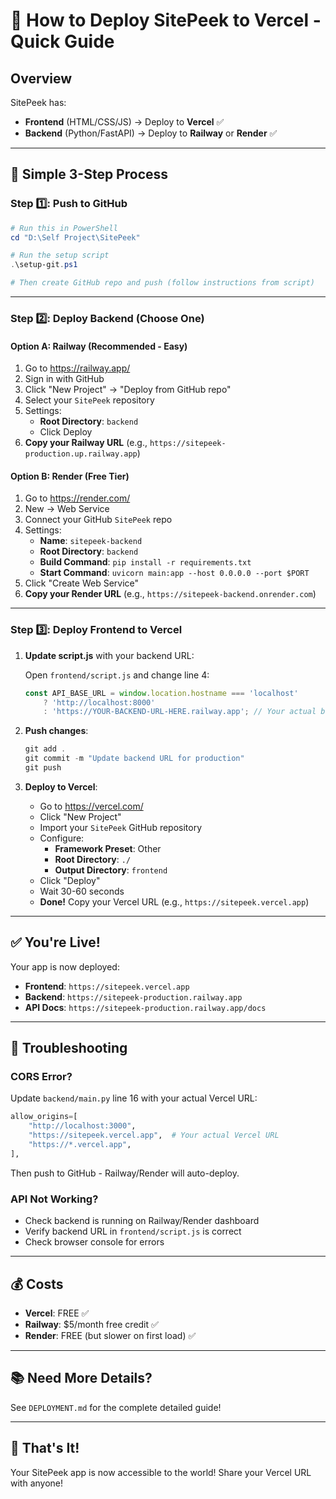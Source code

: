 # 🚀 How to Deploy SitePeek to Vercel - Quick Guide

## Overview

SitePeek has:
- **Frontend** (HTML/CSS/JS) → Deploy to **Vercel** ✅
- **Backend** (Python/FastAPI) → Deploy to **Railway** or **Render** ✅

---

## 📝 Simple 3-Step Process

### Step 1️⃣: Push to GitHub

```powershell
# Run this in PowerShell
cd "D:\Self Project\SitePeek"

# Run the setup script
.\setup-git.ps1

# Then create GitHub repo and push (follow instructions from script)
```

---

### Step 2️⃣: Deploy Backend (Choose One)

#### Option A: Railway (Recommended - Easy)

1. Go to https://railway.app/
2. Sign in with GitHub
3. Click "New Project" → "Deploy from GitHub repo"
4. Select your `SitePeek` repository
5. Settings:
   - **Root Directory**: `backend`
   - Click Deploy
6. **Copy your Railway URL** (e.g., `https://sitepeek-production.up.railway.app`)

#### Option B: Render (Free Tier)

1. Go to https://render.com/
2. New → Web Service
3. Connect your GitHub `SitePeek` repo
4. Settings:
   - **Name**: `sitepeek-backend`
   - **Root Directory**: `backend`
   - **Build Command**: `pip install -r requirements.txt`
   - **Start Command**: `uvicorn main:app --host 0.0.0.0 --port $PORT`
5. Click "Create Web Service"
6. **Copy your Render URL** (e.g., `https://sitepeek-backend.onrender.com`)

---

### Step 3️⃣: Deploy Frontend to Vercel

1. **Update script.js** with your backend URL:
   
   Open `frontend/script.js` and change line 4:
   ```javascript
   const API_BASE_URL = window.location.hostname === 'localhost' 
       ? 'http://localhost:8000' 
       : 'https://YOUR-BACKEND-URL-HERE.railway.app'; // Your actual backend URL
   ```

2. **Push changes**:
   ```powershell
   git add .
   git commit -m "Update backend URL for production"
   git push
   ```

3. **Deploy to Vercel**:
   - Go to https://vercel.com/
   - Click "New Project"
   - Import your `SitePeek` GitHub repository
   - Configure:
     - **Framework Preset**: Other
     - **Root Directory**: `./`
     - **Output Directory**: `frontend`
   - Click "Deploy"
   - Wait 30-60 seconds
   - **Done!** Copy your Vercel URL (e.g., `https://sitepeek.vercel.app`)

---

## ✅ You're Live!

Your app is now deployed:
- **Frontend**: `https://sitepeek.vercel.app`
- **Backend**: `https://sitepeek-production.railway.app`
- **API Docs**: `https://sitepeek-production.railway.app/docs`

---

## 🔧 Troubleshooting

### CORS Error?
Update `backend/main.py` line 16 with your actual Vercel URL:
```python
allow_origins=[
    "http://localhost:3000",
    "https://sitepeek.vercel.app",  # Your actual Vercel URL
    "https://*.vercel.app",
],
```
Then push to GitHub - Railway/Render will auto-deploy.

### API Not Working?
- Check backend is running on Railway/Render dashboard
- Verify backend URL in `frontend/script.js` is correct
- Check browser console for errors

---

## 💰 Costs

- **Vercel**: FREE ✅
- **Railway**: $5/month free credit ✅
- **Render**: FREE (but slower on first load) ✅

---

## 📚 Need More Details?

See `DEPLOYMENT.md` for the complete detailed guide!

---

## 🎉 That's It!

Your SitePeek app is now accessible to the world! Share your Vercel URL with anyone!
